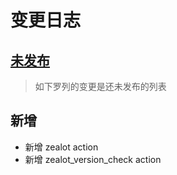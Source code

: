 # 变更日志

## [未发布]

> 如下罗列的变更是还未发布的列表

## 新增

- 新增 zealot action
- 新增 zealot_version_check action

[未发布]: https://github.com/getzealot/fastlane-plugin-zealot/compare/v0.1.0..HEAD
[0.2.0]: https://github.com/getzealot/fastlane-plugin-zealot/compare/v0.1.0...v0.2.0

